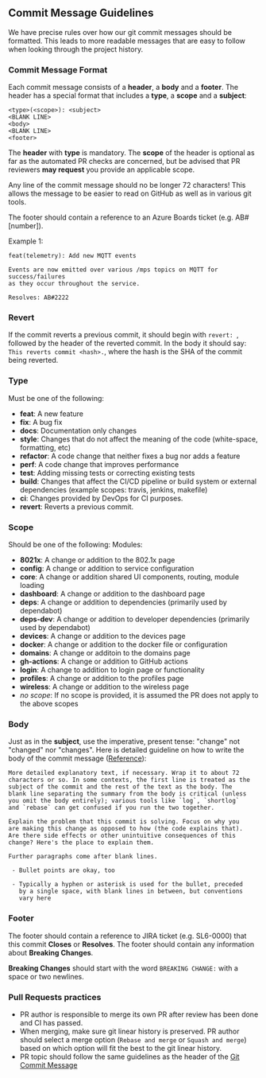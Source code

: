 ## <a name="commit"></a> Commit Message Guidelines

We have precise rules over how our git commit messages should be formatted. This leads to more readable messages that are easy to follow when looking through the project history.

### Commit Message Format

Each commit message consists of a **header**, a **body** and a **footer**. The header has a special format that includes a **type**, a **scope** and a **subject**:

```
<type>(<scope>): <subject>
<BLANK LINE>
<body>
<BLANK LINE>
<footer>
```

The **header** with **type** is mandatory. The **scope** of the header is optional as far as the automated PR checks are concerned, but be advised that PR reviewers **may request** you provide an applicable scope.

Any line of the commit message should no be longer 72 characters! This allows the message to be easier to read on GitHub as well as in various git tools.

The footer should contain a reference to an Azure Boards ticket (e.g. AB#[number]).

Example 1:

```
feat(telemetry): Add new MQTT events

Events are now emitted over various /mps topics on MQTT for success/failures
as they occur throughout the service.

Resolves: AB#2222
```

### Revert

If the commit reverts a previous commit, it should begin with `revert: `, followed by the header of the reverted commit. In the body it should say: `This reverts commit <hash>.`, where the hash is the SHA of the commit being reverted.

### Type

Must be one of the following:

- **feat**: A new feature
- **fix**: A bug fix
- **docs**: Documentation only changes
- **style**: Changes that do not affect the meaning of the code (white-space, formatting, etc)
- **refactor**: A code change that neither fixes a bug nor adds a feature
- **perf**: A code change that improves performance
- **test**: Adding missing tests or correcting existing tests
- **build**: Changes that affect the CI/CD pipeline or build system or external dependencies (example scopes: travis, jenkins, makefile)
- **ci**: Changes provided by DevOps for CI purposes.
- **revert**: Reverts a previous commit.

### Scope

Should be one of the following:
Modules:

- **8021x**: A change or addition to the 802.1x page
- **config**: A change or addition to service configuration
- **core**: A change or addition shared UI components, routing, module loading
- **dashboard**: A change or addition to the dashboard page
- **deps**: A change or addition to dependencies (primarily used by dependabot)
- **deps-dev**: A change or addition to developer dependencies (primarily used by dependabot)
- **devices**: A change or addition to the devices page
- **docker**: A change or addition to the docker file or configuration
- **domains**: A change or additoin to the domains page
- **gh-actions**: A change or addition to GitHub actions
- **login**: A change to addition to login page or functionality
- **profiles**: A change or addition to the profiles page
- **wireless**: A change or addition to the wireless page
- _no scope_: If no scope is provided, it is assumed the PR does not apply to the above scopes

### Body

Just as in the **subject**, use the imperative, present tense: "change" not "changed" nor "changes".
Here is detailed guideline on how to write the body of the commit message ([Reference](https://chris.beams.io/posts/git-commit/)):

```
More detailed explanatory text, if necessary. Wrap it to about 72
characters or so. In some contexts, the first line is treated as the
subject of the commit and the rest of the text as the body. The
blank line separating the summary from the body is critical (unless
you omit the body entirely); various tools like `log`, `shortlog`
and `rebase` can get confused if you run the two together.

Explain the problem that this commit is solving. Focus on why you
are making this change as opposed to how (the code explains that).
Are there side effects or other unintuitive consequences of this
change? Here's the place to explain them.

Further paragraphs come after blank lines.

 - Bullet points are okay, too

 - Typically a hyphen or asterisk is used for the bullet, preceded
   by a single space, with blank lines in between, but conventions
   vary here
```

### Footer

The footer should contain a reference to JIRA ticket (e.g. SL6-0000) that this commit **Closes** or **Resolves**.
The footer should contain any information about **Breaking Changes**.

**Breaking Changes** should start with the word `BREAKING CHANGE:` with a space or two newlines.

### Pull Requests practices

- PR author is responsible to merge its own PR after review has been done and CI has passed.
- When merging, make sure git linear history is preserved. PR author should select a merge option (`Rebase and merge` or `Squash and merge`) based on which option will fit the best to the git linear history.
- PR topic should follow the same guidelines as the header of the [Git Commit Message](#commit-message-format)

